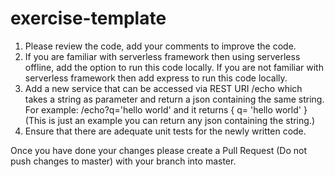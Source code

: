 # exercise-template

1. Please review the code, add your comments to improve the code.
2. If you are familiar with serverless framework then using serverless offline, add the option to run this code locally. If you are not familiar with serverless framework then add express to run this code locally.
3. Add a new service that can be accessed via REST URI /echo which takes a string as parameter and return a json containing the same string. For example:
/echo?q='hello world'   and it returns { q= 'hello world' } (This is just an example you can return any json containing the string.)
4. Ensure that there are adequate unit tests for the newly written code.


Once you have done your changes please create a Pull Request (Do not push changes to master) with your branch into master.